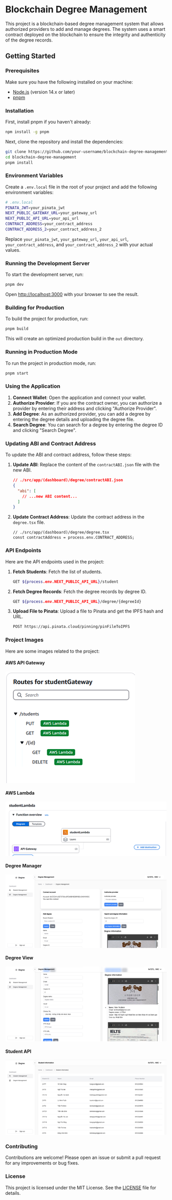 # Blockchain Degree Management

This project is a blockchain-based degree management system that allows authorized providers to add and manage degrees. The system uses a smart contract deployed on the blockchain to ensure the integrity and authenticity of the degree records.

## Getting Started

### Prerequisites

Make sure you have the following installed on your machine:

- [Node.js](https://nodejs.org/) (version 14.x or later)
- [pnpm](https://pnpm.io/)

### Installation

First, install pnpm if you haven't already:

```bash
npm install -g pnpm
```

Next, clone the repository and install the dependencies:

```bash
git clone https://github.com/your-username/blockchain-degree-management.git
cd blockchain-degree-management
pnpm install
```

### Environment Variables

Create a `.env.local` file in the root of your project and add the following environment variables:

```bash
# .env.local
PINATA_JWT=your_pinata_jwt
NEXT_PUBLIC_GATEWAY_URL=your_gateway_url
NEXT_PUBLIC_API_URL=your_api_url
CONTRACT_ADDRESS=your_contract_address
CONTRACT_ADDRESS_2=your_contract_address_2
```

Replace `your_pinata_jwt`, `your_gateway_url`, `your_api_url`, `your_contract_address`, and `your_contract_address_2` with your actual values.

### Running the Development Server

To start the development server, run:

```bash
pnpm dev
```

Open [http://localhost:3000](http://localhost:3000) with your browser to see the result.

### Building for Production

To build the project for production, run:

```bash
pnpm build
```

This will create an optimized production build in the `out` directory.

### Running in Production Mode

To run the project in production mode, run:

```bash
pnpm start
```

### Using the Application

1. **Connect Wallet**: Open the application and connect your wallet.
2. **Authorize Provider**: If you are the contract owner, you can authorize a provider by entering their address and clicking "Authorize Provider".
3. **Add Degree**: As an authorized provider, you can add a degree by entering the degree details and uploading the degree file.
4. **Search Degree**: You can search for a degree by entering the degree ID and clicking "Search Degree".

### Updating ABI and Contract Address

To update the ABI and contract address, follow these steps:

1. **Update ABI**: Replace the content of the `contractABI.json` file with the new ABI.
   ```json
   // ./src/app/(dashboard)/degree/contractABI.json
   {
     "abi": [
       // ...new ABI content...
     ]
   }
   ```

2. **Update Contract Address**: Update the contract address in the `degree.tsx` file.
   ```tsx
   // ./src/app/(dashboard)/degree/degree.tsx
   const contractAddress = process.env.CONTRACT_ADDRESS;
   ```

### API Endpoints

Here are the API endpoints used in the project:

1. **Fetch Students**: Fetch the list of students.
   ```bash
   GET ${process.env.NEXT_PUBLIC_API_URL}/student
   ```

2. **Fetch Degree Records**: Fetch the degree records by degree ID.
   ```bash
   GET ${process.env.NEXT_PUBLIC_API_URL}/degree/{degreeId}
   ```

3. **Upload File to Pinata**: Upload a file to Pinata and get the IPFS hash and URL.
   ```bash
   POST https://api.pinata.cloud/pinning/pinFileToIPFS
   ```

### Project Images

Here are some images related to the project:

#### AWS API Gateway
![AWS API Gateway](./public/preview/awsApiGateway.png)

#### AWS Lambda
![AWS Lambda](./public/preview/awsLambda.png)

#### Degree Manager
![Degree Manager](./public/preview/degreeManager.png)

#### Degree View
![Degree View](./public/preview/degreeView.png)

#### Student API
![Student API](./public/preview/StudentApi.png)

### Contributing

Contributions are welcome! Please open an issue or submit a pull request for any improvements or bug fixes.

### License

This project is licensed under the MIT License. See the [LICENSE](LICENSE) file for details.